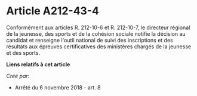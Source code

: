 # Article A212-43-4

Conformément aux articles R. 212-10-6 et R. 212-10-7, le directeur régional de la jeunesse, des sports et de la cohésion
sociale notifie la décision au candidat et renseigne l'outil national de suivi des inscriptions et des résultats aux épreuves
certificatives des ministères chargés de la jeunesse et des sports.

**Liens relatifs à cet article**

_Créé par_:

  - Arrêté du 6 novembre 2018 - art. 8
